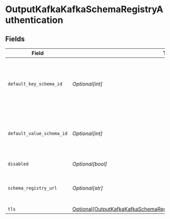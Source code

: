# OutputKafkaKafkaSchemaRegistryAuthentication


## Fields

| Field                                                                                                                                                                   | Type                                                                                                                                                                    | Required                                                                                                                                                                | Description                                                                                                                                                             |
| ----------------------------------------------------------------------------------------------------------------------------------------------------------------------- | ----------------------------------------------------------------------------------------------------------------------------------------------------------------------- | ----------------------------------------------------------------------------------------------------------------------------------------------------------------------- | ----------------------------------------------------------------------------------------------------------------------------------------------------------------------- |
| `default_key_schema_id`                                                                                                                                                 | *Optional[int]*                                                                                                                                                         | :heavy_minus_sign:                                                                                                                                                      | Used when __keySchemaIdOut is not present, to transform key values, leave blank if key transformation is not required by default.                                       |
| `default_value_schema_id`                                                                                                                                               | *Optional[int]*                                                                                                                                                         | :heavy_minus_sign:                                                                                                                                                      | Used when __valueSchemaIdOut is not present, to transform _raw, leave blank if value transformation is not required by default.                                         |
| `disabled`                                                                                                                                                              | *Optional[bool]*                                                                                                                                                        | :heavy_minus_sign:                                                                                                                                                      | Enable Schema Registry                                                                                                                                                  |
| `schema_registry_url`                                                                                                                                                   | *Optional[str]*                                                                                                                                                         | :heavy_minus_sign:                                                                                                                                                      | URL for access to the Confluent Schema Registry, i.e.: http://localhost:8081                                                                                            |
| `tls`                                                                                                                                                                   | [Optional[OutputKafkaKafkaSchemaRegistryAuthenticationTLSSettingsClientSide]](../../models/shared/outputkafkakafkaschemaregistryauthenticationtlssettingsclientside.md) | :heavy_minus_sign:                                                                                                                                                      | N/A                                                                                                                                                                     |